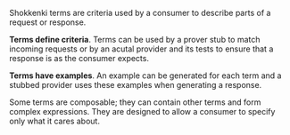 Shokkenki terms are criteria used by a consumer to describe parts of a request or response.

**Terms define criteria**. Terms can be used by a prover stub to match incoming requests or by an acutal provider and its tests to ensure that a response is as the consumer expects.

**Terms have examples**. An example can be generated for each term and a stubbed provider uses these examples when generating a response.

Some terms are composable; they can contain other terms and form complex expressions. They are designed to allow a consumer to specify only what it cares about.